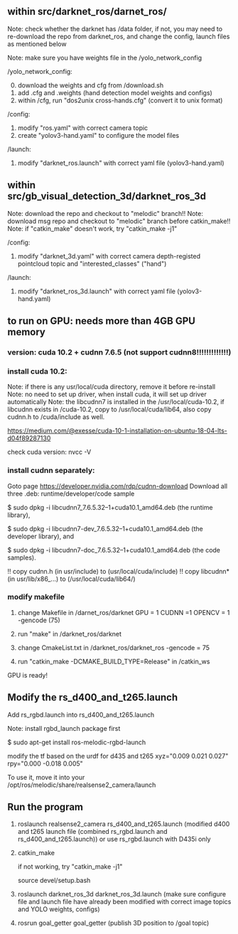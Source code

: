 ## within src/darknet_ros/darnet_ros/

Note: check whether the darknet has /data folder, if not, you may need to re-download the repo from darknet_ros, and change the config, launch files as mentioned below

Note: make sure you have weights file in the /yolo_network_config

/yolo_network_config:

0. download the weights and cfg from /download.sh
1. add .cfg and .weights (hand detection model weights and configs)
2. within /cfg, run "dos2unix cross-hands.cfg" (convert it to unix format)

/config:

1. modify "ros.yaml" with correct camera topic
2. create "yolov3-hand.yaml" to configure the model files

/launch:

1. modify "darknet_ros.launch" with correct yaml file (yolov3-hand.yaml)



## within src/gb_visual_detection_3d/darknet_ros_3d

Note: download the repo and checkout to "melodic" branch!!
Note: download msg repo and checkout to "melodic" branch before catkin_make!!
Note: if "catkin_make" doesn't work, try "catkin_make -j1"

/config:
1. modify "darknet_3d.yaml" with correct camera depth-registed pointcloud topic and "interested_classes" ("hand")

/launch:
1. modify "darknet_ros_3d.launch" with correct yaml file (yolov3-hand.yaml)



## to run on GPU: needs more than 4GB GPU memory

### version: cuda 10.2 + cudnn 7.6.5 (not support cudnn8!!!!!!!!!!!!!)

### install cuda 10.2:
Note: if there is any usr/local/cuda directory, remove it before re-install
Note: no need to set up driver, when install cuda, it will set up driver automatically
Note: the libcudnn7 is installed in the /usr/local/cuda-10.2, if libcudnn exists in /cuda-10.2, copy to /usr/local/cuda/lib64, also copy cudnn.h to /cuda/include as well.

https://medium.com/@exesse/cuda-10-1-installation-on-ubuntu-18-04-lts-d04f89287130

check cuda version:
nvcc -V


### install cudnn separately:
Goto page https://developer.nvidia.com/rdp/cudnn-download
Download all three .deb: runtime/developer/code sample

$ sudo dpkg -i libcudnn7_7.6.5.32–1+cuda10.1_amd64.deb (the runtime library),

$ sudo dpkg -i libcudnn7-dev_7.6.5.32–1+cuda10.1_amd64.deb (the developer library), and

$ sudo dpkg -i libcudnn7-doc_7.6.5.32–1+cuda10.1_amd64.deb (the code samples).

!! copy cudnn.h (in usr/include) to (usr/local/cuda/include)
!! copy libcudnn* (in usr/lib/x86_...) to (/usr/local/cuda/lib64/)

### modify makefile 
1. change Makefile in /darnet_ros/darknet
   GPU = 1
   CUDNN =1
   OPENCV = 1
   -gencode (75)

2. run "make" in /darknet_ros/darknet

3. change CmakeList.txt in /darknet_ros/darknet_ros
   -gencode = 75

4. run "catkin_make -DCMAKE_BUILD_TYPE=Release" in /catkin_ws

GPU is ready!

## Modify the rs_d400_and_t265.launch
Add rs_rgbd.launch into rs_d400_and_t265.launch

Note: install rgbd_launch package first

$ sudo apt-get install ros-melodic-rgbd-launch

modify the tf based on the urdf for d435 and t265
xyz="0.009 0.021 0.027" rpy="0.000 -0.018 0.005"

To use it, move it into your /opt/ros/melodic/share/realsense2_camera/launch

## Run the program

1. roslaunch realsense2_camera rs_d400_and_t265.launch 
   (modified d400 and t265 launch file (combined rs_rgbd.launch and rs_d400_and_t265.launch)) or use rs_rgbd.launch with D435i only

2. catkin_make   

   if not working, try "catkin_make -j1"

   source devel/setup.bash

3. roslaunch darknet_ros_3d darknet_ros_3d.launch
   (make sure configure file and launch file have already been modified with correct image topics and YOLO weights, configs)

4. rosrun goal_getter goal_getter
   (publish 3D position to /goal topic)
